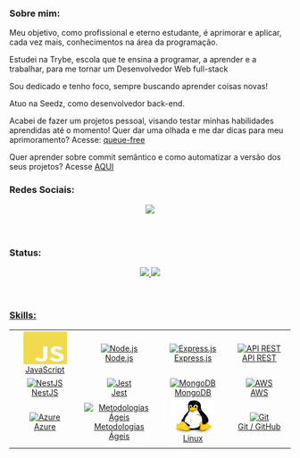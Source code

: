 ### Sobre mim:

<p>Meu objetivo, como profissional e eterno estudante, é aprimorar e aplicar, cada vez mais, conhecimentos na área da programação.</p>
<p>Estudei na Trybe, escola que te ensina a programar, a aprender e a trabalhar, para me tornar um Desenvolvedor Web full-stack</p>
<p>Sou dedicado e tenho foco, sempre buscando aprender coisas novas!</p>

<p>Atuo na Seedz, como desenvolvedor back-end.</p>

Acabei de fazer um projetos pessoal, visando testar minhas habilidades aprendidas até o momento! Quer dar uma olhada e me dar dicas para meu aprimoramento? Acesse: [queue-free](https://github.com/WanderDinizVeloso/queue-free)
<br>

Quer aprender sobre commit semântico e como automatizar a versão dos seus projetos? Acesse [AQUI](https://github.com/WanderDinizVeloso/conventional-commit-and-auto-version)

### Redes Sociais:
 
<section align="center"> 
  <a href="https://www.linkedin.com/in/wander-diniz-veloso" target="_blank"><img src="https://img.shields.io/badge/-LinkedIn-%230077B5?style=for-the-badge&logo=linkedin&logoColor=white" target="_blank"></a>
</section>
<br><br>

### Status:

<section align="center">
  <a href="https://github.com/WanderDinizVeloso">
  <img height="210em" src="https://github-readme-stats.vercel.app/api?username=wanderdinizveloso&show_icons=true&theme=highcontrast&count_private=true&include_all_commits=true&number_format=long&show=prs_merged,prs_merged_percentage"/>   
  <img height="210em" src="https://github-readme-stats.vercel.app/api/top-langs/?username=wanderdinizveloso&langs_count=10&theme=highcontrast&layout=compact"/>
  </section>
<br><br>
  
### Skills:
  
<table align="center">
 <tr>
  <td align="center" width="180">   
   <img align="center" alt="Js" height="60" width="80" src="https://raw.githubusercontent.com/devicons/devicon/master/icons/javascript/javascript-plain.svg"></img><br>JavaScript
  </td> 
  <td align="center" width="180">   
   <img align="center" alt="Node.js" height="60" width="80" src="https://upload.wikimedia.org/wikipedia/commons/thumb/d/d9/Node.js_logo.svg/1280px-Node.js_logo.svg.png"></img><br>Node.js
  </td>
  <td align="center" width="180">   
   <img align="center" alt="Express.js" height="60" width="60" src="https://cdn.iconscout.com/icon/free/png-256/node-js-1174925.png"></img><br>Express.js
  </td>
  </td>
  <td align="center" width="180">   
   <img align="center" alt="API REST" height="60" width="80" src="https://bitvoice.com.br/logon.png"></img><br>API REST
  </td>
 </tr>
 
  <tr>
  <td align="center" width="180">
   <img align="center" alt="NestJS" height="60" width="60" src="https://seeklogo.com/images/N/nestjs-logo-09342F76C0-seeklogo.com.png"></img><br>NestJS
  </td> 
  <td align="center" width="180">   
   <img align="center" alt="Jest" height="60" width="60" src="https://uxwing.com/wp-content/themes/uxwing/download/brands-and-social-media/jest-js-icon.png"></img><br>Jest
  </td>
  <td align="center" width="180">   
   <img align="center" alt="MongoDB" height="60" width="60" src="https://img.icons8.com/color/144/000000/mongodb.png"></img><br>MongoDB
  </td>
  </td>
  <td align="center" width="180">   
   <img align="center" alt="AWS" height="60" width="80" src="https://upload.wikimedia.org/wikipedia/commons/thumb/9/93/Amazon_Web_Services_Logo.svg/2560px-Amazon_Web_Services_Logo.svg.png"></img><br>AWS   
  </td>
 </tr>
   
 <tr>
  <td align="center" width="180">   
   <img align="center" alt="Azure" height="75" width="75" src="https://github.com/WanderDinizVeloso/WanderDinizVeloso/assets/82230642/1759a7fe-e3ae-4c55-b727-62d3a4990eb9"></img><br>Azure
  </td> 
  <td align="center" width="180">   
   <img align="center" alt="Metodologias Ágeis" height="60" width="60" src="https://img.icons8.com/external-sketchy-juicy-fish/144/000000/external-agile-agile-development-sketchy-sketchy-juicy-fish-2.png"></img><br>Metodologias Ágeis
  </td>
  <td align="center" width="180">   
   <img align="center" alt="Linux" height="60" width="80" src="https://raw.githubusercontent.com/devicons/devicon/master/icons/linux/linux-original.svg"></img><br>Linux
  </td>
  </td>
  <td align="center" width="180">   
   <img align="center" alt="Git" height="60" width="80" src="https://www.vectorlogo.zone/logos/git-scm/git-scm-icon.svg"></img><br>Git / GitHub 
  </td>
 </tr>
 
 <tr>
  <td align="center" width="180">   

  </td> 
  <td align="center" width="180">   

  </td>
  <td align="center" width="180">   

  </td>
  </td>
  <td align="center" width="180">
   
  </td>
 </tr>
</table>
<br><br>


